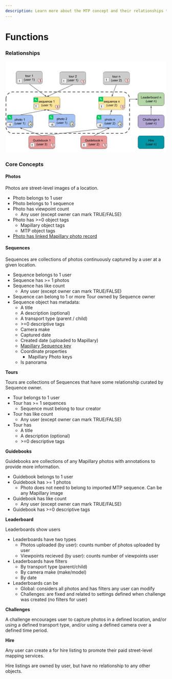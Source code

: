 ```yaml
---
description: Learn more about the MTP concept and their relationships to each other...
---
```


# Functions

### Relationships

![MTP Relationships](../../.gitbook/assets/explorer-v2-diagrams-3-.jpg)

### Core Concepts

#### Photos

Photos are street-level images of a location.

* Photo belongs to 1 user
* Photo belongs to 1 sequence
* Photo has viewpoint count
  * Any user \(except owner can mark TRUE/FALSE\)
* Photo has &gt;=0 object tags
  * Mapillary object tags
  * MTP object tags
* [Photo has linked Mapillary photo record](https://www.mapillary.com/developer/api-documentation/#images)

#### Sequences

Sequences are collections of photos continuously captured by a user at a given location.

* Sequence belongs to 1 user
* Sequence has &gt;= 1 photos
* Sequence has like count
  * Any user \(except owner can mark TRUE/FALSE\)
* Sequence can belong to 1 or more Tour owned by Sequence owner
* Sequence object has metadata:
  * A title
  * A description \(optional\)
  * A transport type \(parent / child\)
  * &gt;=0 descriptive tags
  * Camera make
  * Captured date
  * Created date \(uploaded to Mapillary\)
  * [Mapillary Sequence key](https://www.mapillary.com/developer/api-documentation/#sequences)
  * Coordinate properties
    * Mapillary Photo keys
  * Is panorama

**Tours**

 Tours are collections of Sequences that have some relationship curated by Sequence owner. 

* Tour belongs to 1 user
* Tour has &gt;= 1 sequences
  * Sequence must belong to tour creator
* Tour has like count
  * Any user \(except owner can mark TRUE/FALSE\)
* Tour has
  * A title
  * A description \(optional\)
  * &gt;=0 descriptive tags

**Guidebooks**

Guidebooks are collections of any Mapillary photos with annotations to provide more information.

* Guidebook belongs to 1 user
* Guidebook has &gt;= 1 photos
  * Photo does not need to belong to imported MTP sequence. Can be any Mapillary image
* Guidebook has like count
  * Any user \(except owner can mark TRUE/FALSE\)
* Guidebook has &gt;=0 descriptive tags

**Leaderboard**

Leaderboards show users 

* Leaderboards have two types
  * Photos uploaded \(by user\): counts number of photos uploaded by user
  * Viewpoints recieved \(by user\): counts number of viewpoints user
* Leaderboards have filters
  * By transport type \(parent/child\)
  * By camera make \(make/model\)
  * By date
* Leaderboards can be
  * Global: considers all photos and has filters any user can modify
  * Challenges: are fixed and related to settings defined when challenge was created \(no filters for user\)

**Challenges**

A challenge encourages user to capture photos in a defined location, and/or using a defined transport type,  and/or using a defined camera over a defined time period.

**Hire**

Any user can create a for hire listing to promote their paid street-level mapping services.

Hire listings are owned by user, but have no relationship to any other objects.

